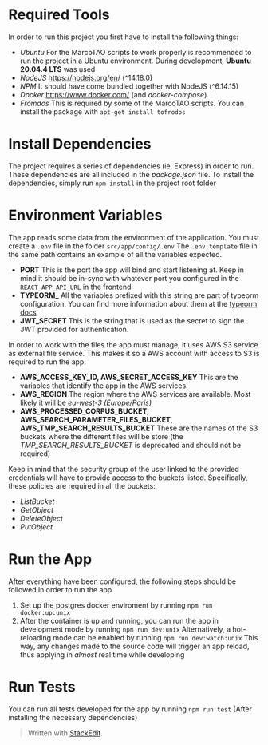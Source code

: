# Required Tools

In order to run this project you first have to install the following things:

-   _Ubuntu_ For the MarcoTAO scripts to work properly is recommended to run the project in a Ubuntu environment. During development, **Ubuntu 20.04.4 LTS** was used
-   _NodeJS_ https://nodejs.org/en/ (^14.18.0)
-   _NPM_ It should have come bundled together with NodeJS (^6.14.15)
-   _Docker_ https://www.docker.com/ (and _docker-compose_)
-   _Fromdos_ This is required by some of the MarcoTAO scripts. You can install the package with `apt-get install tofrodos`

# Install Dependencies

The project requires a series of dependencies (ie. Express) in order to run. These dependencies are all included in the _package.json_ file. To install the dependencies, simply run `npm install` in the project root folder

# Environment Variables

The app reads some data from the environment of the application. You must create a `.env` file in the folder `src/app/config/.env` The `.env.template` file in the same path contains an example of all the variables expected.

-   **PORT** This is the port the app will bind and start listening at. Keep in mind it should be in-sync with whatever port you configured in the `REACT_APP_API_URL` in the frontend
-   **TYPEORM\_** All the variables prefixed with this string are part of typeorm configuration. You can find more information about them at the [typeorm docs](https://typeorm.io/)
-   **JWT_SECRET** This is the string that is used as the secret to sign the JWT provided for authentication.

In order to work with the files the app must manage, it uses AWS S3 service as external file service. This makes it so a AWS account with access to S3 is required to run the app.

-   **AWS_ACCESS_KEY_ID, AWS_SECRET_ACCESS_KEY** This are the variables that identify the app in the AWS services.
-   **AWS_REGION** The region where the AWS services are available. Most likely it will be _eu-west-3 (Europe/Paris)_
-   **AWS_PROCESSED_CORPUS_BUCKET, AWS_SEARCH_PARAMETER_FILES_BUCKET, AWS_TMP_SEARCH_RESULTS_BUCKET** These are the names of the S3 buckets where the different files will be store (the _TMP_SEARCH_RESULTS_BUCKET_ is deprecated and should not be required)

Keep in mind that the security group of the user linked to the provided credentials will have to provide access to the buckets listed. Specifically, these policies are required in all the buckets:

-   _ListBucket_
-   _GetObject_
-   _DeleteObject_
-   _PutObject_

# Run the App

After everything have been configured, the following steps should be followed in order to run the app

1.  Set up the postgres docker enviroment by running `npm run docker:up:unix`
2.  After the container is up and running, you can run the app in development mode by running `npm run dev:unix` Alternatively, a hot-reloading mode can be enabled by running `npm run dev:watch:unix` This way, any changes made to the source code will trigger an app reload, thus applying in _almost_ real time while developing

# Run Tests

You can run all tests developed for the app by running `npm run test` (After installing the necessary dependencies)

> Written with [StackEdit](https://stackedit.io/).
